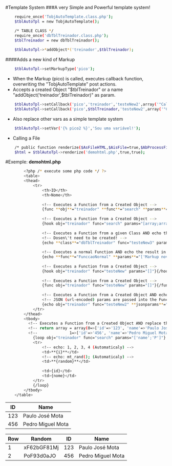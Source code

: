 #Template System
###A very Simple and Powerful template system!

```sh
	require_once('TobjAutoTemplate.class.php');
	$tblAutoTpl = new TobjAutoTemplate();
```
```sh
	/* TABLE CLASS */
	require_once('dbTblTreinador.class.php');
	$tblTreinador = new dbTblTreinador();
	
	$tblAutoTpl->*addObject*('treinador',$tblTreinador);
```

####Adds a new kind of Markup
```sh
	$tblAutoTpl->setMarkupType('pico');
```

 - When the Markup (pico) is called, executes callback function, overwriting the "TobjAutoTemplate" post actions.
 - Accepts a created Object "$tblTreinador" or a name "addObject('treinador',$tblTreinador)" as param.

```sh
	$tblAutoTpl->setCallback('pico','treinador','testeNew2',array('"Callback Object PICO"'));
	$tblAutoTpl->setCallback('pico',$tblTreinador,'testeNew2',array('"Callback Class PICO"'));
```

 - Also replace other vars as a simple template system

```sh
	$tblAutoTpl->setVar('{% pico2 %}','Sou uma variável!');
```
 - Calling a File

```sh
    /* public function renderize($AsFileHTML,$AisFile=true,$AbProcessFile=false,$AbCleanVars=false) */
  	$html = $tblAutoTpl->renderize('demohtml.php',true,true);
```

#Exemple: **demohtml.php**
	
```sh
		<?php /* execute some php code */ ?>
		<table>
		<thead>
			<tr>
				<th>ID</th>
				<th>Nome</th>
				
				<!-- Executes a Function from a Created Object -->
				{func **obj**="treinador" **func**="search" **params**="[array;array;'nome';'ASC']"}{/func}
				
				<!-- Executes a Function from a Created Object -->
				{hook obj="treinador" func="search" params="[array;array;'nome';'ASC']"}{/hook}
				
				<!-- Executes a Function from a given Class AND echo the result in this position -->
				<!-- Dosen\'t need to be created! -->
				{echo **class**="dbTblTreinador" func="testeNew3" params="['Markup novo PICO']"}{/echo}
				
				<!-- Executes a normal Function AND echo the result in this position -->
				{echo **func**="FunccaoNormal" **params**="['Markup novo PICO']"}{/echo}
				
				<!-- Executes a Function from a Created Object -->
				{hook obj="treinador" func="testeNew" params="[]"}{/hook}
				
				<!-- Executes a Function from a Created Object -->
				{func obj="treinador" func="testeNew" params="[]"}{/func}
				
				<!-- Executes a Function from a Created Object AND echo the result in this position -->
				<!-- JSON (url-encoded) params are passed into the Function -->
				{echo obj="treinador" func="testeNew2" **jsonparams**="%5B%5B1,2,3%5D%2C%5B4,5,6%5D%2C%22nomejson%22%2C%22ASCJSON%22%5D" **jsonencode**="urlencode"}3{/echo}
			</tr>
		</thead>
		<tbody>
		  <!-- Executes a Function from a Created Object AND replace the values inside the "loop" tags. -->
		  <!-- return array = array(0=>['id'=>'123', 'name'=>'Paulo José Mota'], -->
		  <!-- 			    1=>['id'=>'456', 'name'=>'Pedro Miguel Mota']); -->
			{loop obj="treinador" func="search" params="['name';'P']"}
			<tr>
			  	<!-- echo: 1, 2, 3, 4 (Automaticaly) -->
			  	<td>**{i}**</td>
			  	<!-- echo: mt_rand(); (Automaticaly) -->
			  	<td>**{random}**</td>
			  	
				<td>{id}</td>
				<td>{nome}</td>
			</tr>
			{/loop}
		</tbody>
	</table>
```

| ID  | Name |
| ------------- | ------------- |
| 123 | Paulo José Mota  |
| 456 | Pedro Miguel Mota  |

| Row  | Random | ID  | Name |
| ------------- | ------------- | ------------- | ------------- |
| 1 | xF62bGF81Mj | 123 | Paulo José Mota  |
| 2 | PoF93d0aJO | 456 | Pedro Miguel Mota  |
